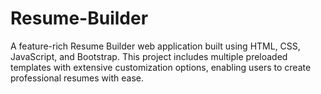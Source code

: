 # Resume-Builder
A feature-rich Resume Builder web application built using HTML, CSS, JavaScript, and Bootstrap. This project includes multiple preloaded templates with extensive customization options, enabling users to create professional resumes with ease.
